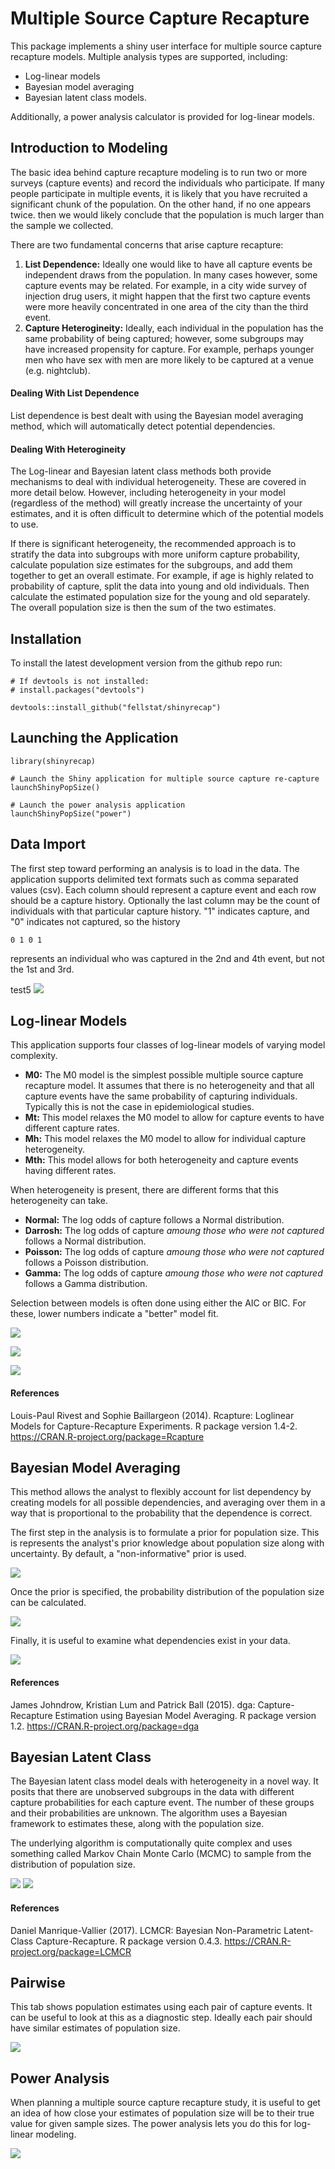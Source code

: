 # Multiple Source Capture Recapture

This package implements a shiny user interface for multiple source capture recapture models. Multiple analysis types are supported, including:
* Log-linear models
* Bayesian model averaging 
* Bayesian latent class models.

Additionally, a power analysis calculator is provided for log-linear models.

## Introduction to Modeling

The basic idea behind capture recapture modeling is to run two or more surveys (capture events) and record the individuals who participate. If many people participate in multiple events, it is likely that you have recruited a significant chunk of the population. On the other hand, if no one appears twice. then we would likely conclude that the population is much larger than the sample we collected.

There are two fundamental concerns that arise capture recapture:

1. **List Dependence:** Ideally one would like to have all capture events be independent draws from the population. In many cases however, some capture events may be related. For example, in a city wide survey of injection drug users, it might happen that the first two capture events were more heavily concentrated in one area of the city than the third event.
2. **Capture Heterogineity:** Ideally, each individual in the population has the same probability of being captured; however, some subgroups may have increased propensity for capture. For example, perhaps younger men who have sex with men are more likely to be captured at a venue (e.g. nightclub).

#### Dealing With List Dependence

List dependence is best dealt with using the Bayesian model averaging method, which will automatically detect potential dependencies.

#### Dealing With Heterogineity

The Log-linear and Bayesian latent class methods both provide mechanisms to deal with individual heterogeneity. These are covered in more detail below. However, including heterogeneity in your model (regardless of the method) will greatly increase the uncertainty of your estimates, and it is often difficult to determine which of the potential models to use.

If there is significant heterogeneity, the recommended approach is to stratify the data into subgroups with more uniform capture probability, calculate population size estimates for the subgroups, and add them together to get an overall estimate. For example, if age is highly related to probability of capture, split the data into young and old individuals. Then calculate the estimated population size for the young and old separately. The overall population size is then the sum of the two estimates.

## Installation

To install the latest development version from the github repo run:
```
# If devtools is not installed:
# install.packages("devtools")

devtools::install_github("fellstat/shinyrecap")

```

## Launching the Application

```
library(shinyrecap)

# Launch the Shiny application for multiple source capture re-capture
launchShinyPopSize()

# Launch the power analysis application
launchShinyPopSize("power")
```


## Data Import

The first step toward performing an analysis is to load in the data. The application supports delimited text formats such as comma separated values (csv). Each column should represent a capture event and each row should be a capture history. Optionally the last column may be the count of individuals with that particular capture history. "1" indicates capture, and "0" indicates not captured, so the history
```
0 1 0 1
```
represents an individual who was captured in the 2nd and 4th event, but not the 1st and 3rd.

test5
![](./images/import_data.png)

## Log-linear Models

This application supports four classes of log-linear models of varying model complexity.

* **M0:** The M0 model is the simplest possible multiple source capture recapture model. It assumes that there is no heterogeneity and that all capture events have the same probability of capturing individuals. Typically this is not the case in epidemiological studies.
* **Mt:**  This model relaxes the M0 model to allow for capture events to have different capture rates.
* **Mh:** This model relaxes the M0 model to allow for individual capture heterogeneity.
* **Mth:** This model allows for both heterogeneity and capture events having different rates.

When heterogeneity is present, there are different forms that this heterogeneity can take.

* **Normal:** The log odds of capture follows a Normal distribution.
* **Darrosh:** The log odds of capture _amoung those who were not captured_ follows a Normal distribution.
* **Poisson:** The log odds of capture _amoung those who were not captured_ follows a Poisson distribution.
* **Gamma:** The log odds of capture _amoung those who were not captured_ follows a Gamma distribution.

Selection between models is often done using either the AIC or BIC. For these, lower numbers indicate a "better" model fit. 

![](./images/ll_mc.png)

![](./images/ll_ms.png)

![](./images/ll_d.png)

#### References
Louis-Paul Rivest and Sophie Baillargeon (2014). Rcapture: Loglinear Models for Capture-Recapture Experiments. R package version 1.4-2. https://CRAN.R-project.org/package=Rcapture

## Bayesian Model Averaging

This method allows the analyst to flexibly account for list dependency by creating models for all possible dependencies, and averaging over them in a way that is proportional to the probability that the dependence is correct.

The first step in the analysis is to formulate a prior for population size. This is represents the analyst's prior knowledge about population size along with uncertainty. By default, a "non-informative" prior is used. 

![](./images/dga_prior.png)

Once the prior is specified, the probability distribution of the population size can be calculated.

![](./images/dga_post.png)

Finally, it is useful to examine what dependencies exist in your data. 

![](./images/dga_pmp.png)

#### References

James Johndrow, Kristian Lum and Patrick Ball (2015). dga: Capture-Recapture Estimation using Bayesian Model Averaging. R package version 1.2. https://CRAN.R-project.org/package=dga

## Bayesian Latent Class

The Bayesian latent class model deals with heterogeneity in a novel way. It posits that there are unobserved subgroups in the data with different capture probabilities for each capture event. The number of these groups and their probabilities are unknown. The algorithm uses a Bayesian framework to estimates these, along with the population size.

The underlying algorithm is computationally quite complex and uses something called Markov Chain Monte Carlo (MCMC) to sample from the distribution of population size.

![](./images/lcmcr_post.png)
![](./images/lcmcr_trace.png)

#### References
Daniel Manrique-Vallier (2017). LCMCR: Bayesian Non-Parametric Latent-Class Capture-Recapture. R package version 0.4.3. https://CRAN.R-project.org/package=LCMCR

## Pairwise

This tab shows population estimates using each pair of capture events. It can be useful to look at this as a diagnostic step. Ideally each pair should have similar estimates of population size.

![](./images/pair.png)


## Power Analysis

When planning a multiple source capture recapture study, it is useful to get an idea of how close your estimates of population size will be to their true value for given sample sizes. The power analysis lets you do this for log-linear modeling.

![](./images/power.png)








